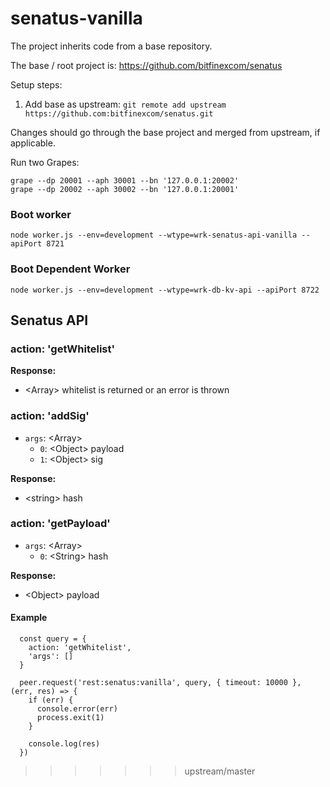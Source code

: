 # senatus-vanilla

The project inherits code from a base repository.

The base / root project is: https://github.com/bitfinexcom/senatus

Setup steps:

1. Add base as upstream: `git remote add upstream https://github.com:bitfinexcom/senatus.git`

Changes should go through the base project and merged from upstream, if applicable.

Run two Grapes:

```
grape --dp 20001 --aph 30001 --bn '127.0.0.1:20002'
grape --dp 20002 --aph 30002 --bn '127.0.0.1:20001'
```

### Boot worker

```
node worker.js --env=development --wtype=wrk-senatus-api-vanilla --apiPort 8721
```

### Boot Dependent Worker

```
node worker.js --env=development --wtype=wrk-db-kv-api --apiPort 8722
```

## Senatus API

### action: 'getWhitelist'

**Response:**

  - &lt;Array&gt; whitelist is returned or an error is thrown   

### action: 'addSig'

  - `args`: &lt;Array&gt;
    - `0`: &lt;Object&gt; payload
    - `1`: &lt;Object&gt; sig

**Response:**

  - &lt;string&gt; hash
  
### action: 'getPayload'

  - `args`: &lt;Array&gt;
    - `0`: &lt;String&gt; hash

**Response:**

  - &lt;Object&gt; payload

#### Example

```
  const query = {
    action: 'getWhitelist',
    'args': []
  }

  peer.request('rest:senatus:vanilla', query, { timeout: 10000 }, (err, res) => {
    if (err) {
      console.error(err)
      process.exit(1)
    }

    console.log(res)
  })
```
>>>>>>> upstream/master
